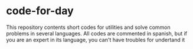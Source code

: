 # code-for-day
This repository contents short codes for utilities and solve common problems in several languages. All codes are commented in spanish, but if you are an expert in its language, you can't have troubles for undertand it
